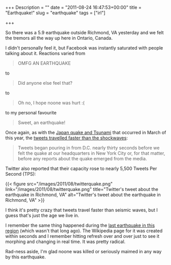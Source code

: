 +++
Description = ""
date = "2011-08-24 16:47:53+00:00"
title = "Earthquake!"
slug = "earthquake"
tags = ["irl"]

+++

So there was a 5.9 earthquake outside Richmond, VA yesterday and we felt the tremors all the way up here in Ontario, Canada.

I didn't personally feel it, but Facebook was instantly saturated with people talking about it. Reactions varied from

> OMFG AN EARTHQUAKE

to

> Did anyone else feel that?

to

> Oh no, I hope noone was hurt :(

to my personal favourite

> Sweet, an earthquake!
<!--more-->
Once again, as with the [Japan quake and Tsunami](http://en.wikipedia.org/wiki/2011_T%C5%8Dhoku_earthquake_and_tsunami) that occurred in March of this year, the [tweets travelled faster than the shockwaves](http://news.yahoo.com/east-coasters-turn-twitter-during-virginia-earthquake-144053700.html?bouchon=511,dc):

> Tweets began pouring in from D.C. nearly thirty seconds before we felt the quake at our headquarters in New York City or, for that matter, before any reports about the quake emerged from the media.

Twitter also reported that their capacity rose to nearly 5,500 Tweets Per Second (TPS):

{{< figure src="/images/2011/08/twitterquake.png" link="/images/2011/08/twitterquake.png" title="Twitter's tweet about the earthquake in Richmond, VA" alt="Twitter's tweet about the earthquake in Richmond, VA" >}}

I think it's pretty crazy that tweets travel faster than seismic waves, but I guess that's just the age we live in.

I remember the same thing happened during the [last earthquake in this region](http://en.wikipedia.org/wiki/2010_Central_Canada_earthquake) (which wasn't that long ago). The Wikipedia page for it was created within seconds and I remember hitting refresh over and over just to see it morphing and changing in real time. It was pretty radical.

Rad-ness aside, I'm glad noone was killed or seriously maimed in any way by this earthquake.

